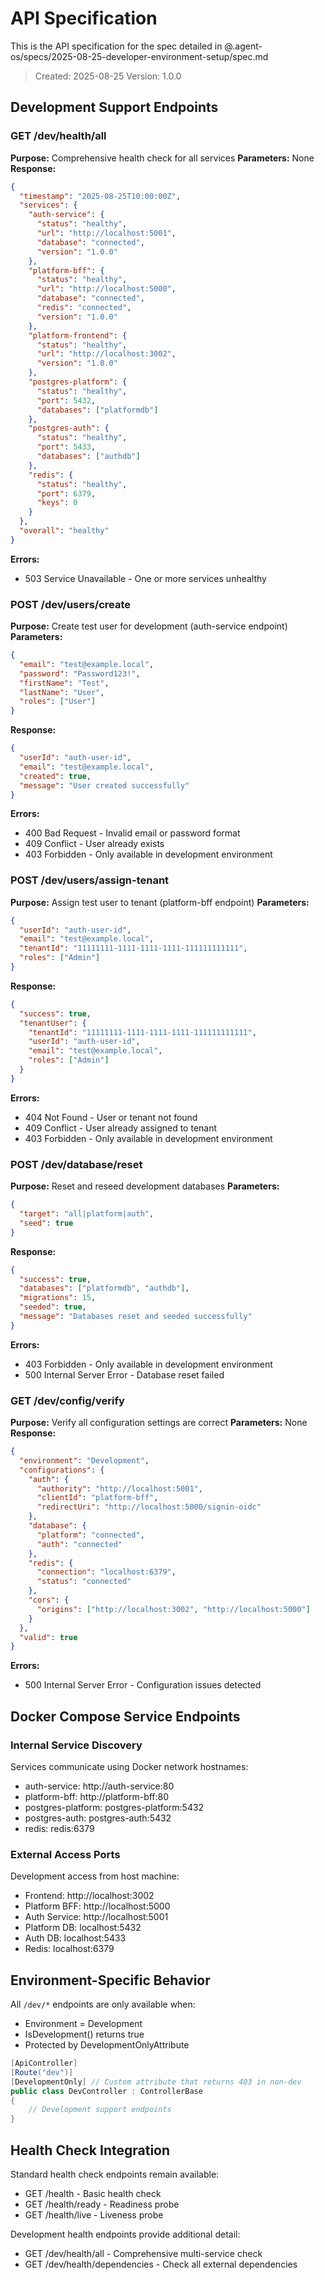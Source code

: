 # API Specification

This is the API specification for the spec detailed in @.agent-os/specs/2025-08-25-developer-environment-setup/spec.md

> Created: 2025-08-25
> Version: 1.0.0

## Development Support Endpoints

### GET /dev/health/all

**Purpose:** Comprehensive health check for all services
**Parameters:** None
**Response:**
```json
{
  "timestamp": "2025-08-25T10:00:00Z",
  "services": {
    "auth-service": {
      "status": "healthy",
      "url": "http://localhost:5001",
      "database": "connected",
      "version": "1.0.0"
    },
    "platform-bff": {
      "status": "healthy", 
      "url": "http://localhost:5000",
      "database": "connected",
      "redis": "connected",
      "version": "1.0.0"
    },
    "platform-frontend": {
      "status": "healthy",
      "url": "http://localhost:3002",
      "version": "1.0.0"
    },
    "postgres-platform": {
      "status": "healthy",
      "port": 5432,
      "databases": ["platformdb"]
    },
    "postgres-auth": {
      "status": "healthy",
      "port": 5433,
      "databases": ["authdb"]
    },
    "redis": {
      "status": "healthy",
      "port": 6379,
      "keys": 0
    }
  },
  "overall": "healthy"
}
```
**Errors:** 
- 503 Service Unavailable - One or more services unhealthy

### POST /dev/users/create

**Purpose:** Create test user for development (auth-service endpoint)
**Parameters:**
```json
{
  "email": "test@example.local",
  "password": "Password123!",
  "firstName": "Test",
  "lastName": "User",
  "roles": ["User"]
}
```
**Response:**
```json
{
  "userId": "auth-user-id",
  "email": "test@example.local",
  "created": true,
  "message": "User created successfully"
}
```
**Errors:**
- 400 Bad Request - Invalid email or password format
- 409 Conflict - User already exists
- 403 Forbidden - Only available in development environment

### POST /dev/users/assign-tenant

**Purpose:** Assign test user to tenant (platform-bff endpoint)
**Parameters:**
```json
{
  "userId": "auth-user-id",
  "email": "test@example.local",
  "tenantId": "11111111-1111-1111-1111-111111111111",
  "roles": ["Admin"]
}
```
**Response:**
```json
{
  "success": true,
  "tenantUser": {
    "tenantId": "11111111-1111-1111-1111-111111111111",
    "userId": "auth-user-id",
    "email": "test@example.local",
    "roles": ["Admin"]
  }
}
```
**Errors:**
- 404 Not Found - User or tenant not found
- 409 Conflict - User already assigned to tenant
- 403 Forbidden - Only available in development environment

### POST /dev/database/reset

**Purpose:** Reset and reseed development databases
**Parameters:**
```json
{
  "target": "all|platform|auth",
  "seed": true
}
```
**Response:**
```json
{
  "success": true,
  "databases": ["platformdb", "authdb"],
  "migrations": 15,
  "seeded": true,
  "message": "Databases reset and seeded successfully"
}
```
**Errors:**
- 403 Forbidden - Only available in development environment
- 500 Internal Server Error - Database reset failed

### GET /dev/config/verify

**Purpose:** Verify all configuration settings are correct
**Parameters:** None
**Response:**
```json
{
  "environment": "Development",
  "configurations": {
    "auth": {
      "authority": "http://localhost:5001",
      "clientId": "platform-bff",
      "redirectUri": "http://localhost:5000/signin-oidc"
    },
    "database": {
      "platform": "connected",
      "auth": "connected"
    },
    "redis": {
      "connection": "localhost:6379",
      "status": "connected"
    },
    "cors": {
      "origins": ["http://localhost:3002", "http://localhost:5000"]
    }
  },
  "valid": true
}
```
**Errors:**
- 500 Internal Server Error - Configuration issues detected

## Docker Compose Service Endpoints

### Internal Service Discovery

Services communicate using Docker network hostnames:
- auth-service: http://auth-service:80
- platform-bff: http://platform-bff:80
- postgres-platform: postgres-platform:5432
- postgres-auth: postgres-auth:5432
- redis: redis:6379

### External Access Ports

Development access from host machine:
- Frontend: http://localhost:3002
- Platform BFF: http://localhost:5000
- Auth Service: http://localhost:5001
- Platform DB: localhost:5432
- Auth DB: localhost:5433
- Redis: localhost:6379

## Environment-Specific Behavior

All `/dev/*` endpoints are only available when:
- Environment = Development
- IsDevelopment() returns true
- Protected by DevelopmentOnlyAttribute

```csharp
[ApiController]
[Route("dev")]
[DevelopmentOnly] // Custom attribute that returns 403 in non-dev
public class DevController : ControllerBase
{
    // Development support endpoints
}
```

## Health Check Integration

Standard health check endpoints remain available:
- GET /health - Basic health check
- GET /health/ready - Readiness probe
- GET /health/live - Liveness probe

Development health endpoints provide additional detail:
- GET /dev/health/all - Comprehensive multi-service check
- GET /dev/health/dependencies - Check all external dependencies